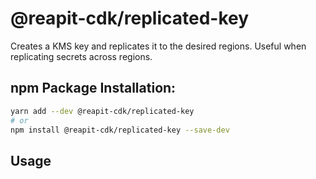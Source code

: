 # @reapit-cdk/replicated-key
Creates a KMS key and replicates it to the desired regions. Useful when replicating secrets across regions.

## npm Package Installation:
```sh
yarn add --dev @reapit-cdk/replicated-key
# or
npm install @reapit-cdk/replicated-key --save-dev
```

## Usage
```ts

```